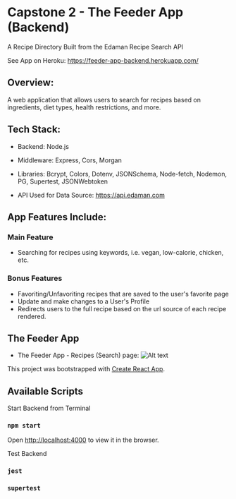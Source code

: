 # Capstone 2 - The Feeder App (Backend)

A Recipe Directory Built from the Edaman Recipe Search API 

See App on Heroku: https://feeder-app-backend.herokuapp.com/

## Overview: 
A web application that allows users to search for recipes based on ingredients, diet types, health restrictions, and more. 

## Tech Stack:
- Backend: 
Node.js

- Middleware:
Express, 
Cors,
Morgan

- Libraries:
Bcrypt,
Colors,
Dotenv,
JSONSchema,
Node-fetch,
Nodemon,
PG,
Supertest,
JSONWebtoken

- API Used for Data Source: 
https://api.edaman.com

## App Features Include:
### Main Feature
- Searching for recipes using keywords, i.e. vegan, low-calorie, chicken, etc.
### Bonus Features
- Favoriting/Unfavoriting recipes that are saved to the user's favorite page
- Update and make changes to a User's Profile
- Redirects users to the full recipe based on the url source of each recipe rendered.

## The Feeder App

- The Feeder App - Recipes (Search) page:
![Alt text](app_shot2.png?raw=true "App Homepage")


This project was bootstrapped with [Create React App](https://github.com/facebook/create-react-app).

## Available Scripts

Start Backend from Terminal
### `npm start`

Open [http://localhost:4000](http://localhost:4000) to view it in the browser.

Test Backend
### `jest`
### `supertest`